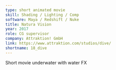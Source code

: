 ```yaml
---
type: short animated movie
skill: Shading / Lighting / Comp
software: Maya / Redshift / Nuke
title: Natura Vision
year: 2017
role: CG supervisor
company: Attraktion! GmbH
link: https://www.attraktion.com/studios/dive/
shortname: 18_dive
---
```


Short movie underwater with water FX
